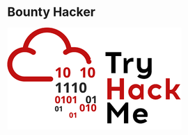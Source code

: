 # Bounty Hacker

![TryHackMeLogo](https://github.com/cdemir7/TryHackMe-CTF-Solutions/blob/main/Basic-Pentesting/Basic-Pentesting-Images/TryHackMeLogo.png)

